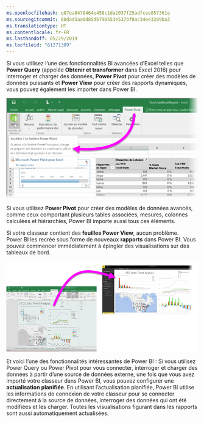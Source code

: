 ```yaml
---
ms.openlocfilehash: e87ea8470464e458c1da2037f25adfcee857361e
ms.sourcegitcommit: 60dad5aa0d85db790553e537bf8ac34ee3289ba3
ms.translationtype: HT
ms.contentlocale: fr-FR
ms.lasthandoff: 05/29/2019
ms.locfileid: "61271389"
---
```

Si vous utilisez l’une des fonctionnalités BI avancées d’Excel telles que **Power Query** (appelée **Obtenir et transformer** dans Excel 2016) pour interroger et charger des données, **Power Pivot** pour créer des modèles de données puissants et **Power View** pour créer des rapports dynamiques, vous pouvez également les importer dans Power BI.

![](media/5-3-import-powerpivot-powerview/5-3_1.png)

Si vous utilisez **Power Pivot** pour créer des modèles de données avancés, comme ceux comportant plusieurs tables associées, mesures, colonnes calculées et hiérarchies, Power BI importe aussi tous ces éléments.

Si votre classeur contient des **feuilles Power View**, aucun problème. Power BI les recrée sous forme de nouveaux **rapports** dans Power BI. Vous pouvez commencer immédiatement à épingler des visualisations sur des tableaux de bord.

![](media/5-3-import-powerpivot-powerview/5-3_2.png)

Et voici l’une des fonctionnalités intéressantes de Power BI : Si vous utilisez Power Query ou Power Pivot pour vous connecter, interroger et charger des données à partir d’une source de données externe, une fois que vous avez importé votre classeur dans Power BI, vous pouvez configurer une **actualisation planifiée**. En utilisant l’actualisation planifiée, Power BI utilise les informations de connexion de votre classeur pour se connecter directement à la source de données, interroger des données qui ont été modifiées et les charger. Toutes les visualisations figurant dans les rapports sont aussi automatiquement actualisées.

